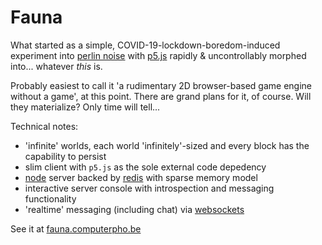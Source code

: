 # Fauna

What started as a simple, COVID-19-lockdown-boredom-induced experiment into [perlin noise](https://en.wikipedia.org/wiki/Perlin_noise)
with [p5.js](https://p5js.org/) rapidly & uncontrollably morphed into... whatever _this_ is.

Probably easiest to call it 'a rudimentary 2D browser-based game engine without a game', at this point. 
There are grand plans for it, of course. Will they materialize? Only time will tell...

Technical notes:
* 'infinite' worlds, each world 'infinitely'-sized and every block has the capability to persist
* slim client with `p5.js` as the sole external code depedency 
* [node](https://nodejs.org/en/) server backed by [redis](https://redis.io) with sparse memory model
* interactive server console with introspection and messaging functionality
* 'realtime' messaging (including chat) via [websockets](https://developer.mozilla.org/en-US/docs/Web/API/WebSockets_API)

See it at [fauna.computerpho.be](http://fauna.computerpho.be)
